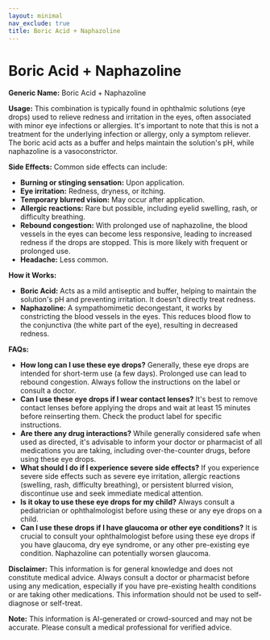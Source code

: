 ```yaml
---
layout: minimal
nav_exclude: true
title: Boric Acid + Naphazoline
---
```


# Boric Acid + Naphazoline

**Generic Name:** Boric Acid + Naphazoline

**Usage:** This combination is typically found in ophthalmic solutions (eye drops) used to relieve redness and irritation in the eyes, often associated with minor eye infections or allergies.  It's important to note that this is not a treatment for the underlying infection or allergy, only a symptom reliever.  The boric acid acts as a buffer and helps maintain the solution's pH, while naphazoline is a vasoconstrictor.

**Side Effects:**  Common side effects can include:

* **Burning or stinging sensation:** Upon application.
* **Eye irritation:**  Redness, dryness, or itching.
* **Temporary blurred vision:**  May occur after application.
* **Allergic reactions:**  Rare but possible, including eyelid swelling, rash, or difficulty breathing.
* **Rebound congestion:**  With prolonged use of naphazoline, the blood vessels in the eyes can become less responsive, leading to increased redness if the drops are stopped.  This is more likely with frequent or prolonged use.
* **Headache:** Less common.

**How it Works:**

* **Boric Acid:** Acts as a mild antiseptic and buffer, helping to maintain the solution's pH and preventing irritation. It doesn't directly treat redness.
* **Naphazoline:** A sympathomimetic decongestant, it works by constricting the blood vessels in the eyes. This reduces blood flow to the conjunctiva (the white part of the eye), resulting in decreased redness.

**FAQs:**

* **How long can I use these eye drops?**  Generally, these eye drops are intended for short-term use (a few days).  Prolonged use can lead to rebound congestion.  Always follow the instructions on the label or consult a doctor.
* **Can I use these eye drops if I wear contact lenses?**  It's best to remove contact lenses before applying the drops and wait at least 15 minutes before reinserting them. Check the product label for specific instructions.
* **Are there any drug interactions?** While generally considered safe when used as directed, it's advisable to inform your doctor or pharmacist of all medications you are taking, including over-the-counter drugs, before using these eye drops.
* **What should I do if I experience severe side effects?**  If you experience severe side effects such as severe eye irritation, allergic reactions (swelling, rash, difficulty breathing), or persistent blurred vision, discontinue use and seek immediate medical attention.
* **Is it okay to use these eye drops for my child?**  Always consult a pediatrician or ophthalmologist before using these or any eye drops on a child.
* **Can I use these drops if I have glaucoma or other eye conditions?**  It is crucial to consult your ophthalmologist before using these eye drops if you have glaucoma, dry eye syndrome, or any other pre-existing eye condition.  Naphazoline can potentially worsen glaucoma.

**Disclaimer:** This information is for general knowledge and does not constitute medical advice. Always consult a doctor or pharmacist before using any medication, especially if you have pre-existing health conditions or are taking other medications.  This information should not be used to self-diagnose or self-treat.


**Note:** This information is AI-generated or crowd-sourced and may not be accurate. Please consult a medical professional for verified advice.